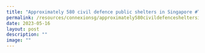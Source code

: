 ```yaml
---
title: "Approximately 580 civil defence public shelters in Singapore #TIL"
permalink: /resources/connexionsg/approximately580civildefencesheltersinsingaporetil/
date: 2023-05-16
layout: post
description: ""
image: ""
---
```

